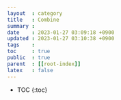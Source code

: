 ```yaml
---
layout  : category
title   : Combine
summary : 
date    : 2023-01-27 03:09:18 +0900
updated : 2023-01-27 03:10:38 +0900
tags    : 
toc     : true
public  : true
parent  : [[root-index]]
latex   : false
---
```

* TOC
{:toc}

